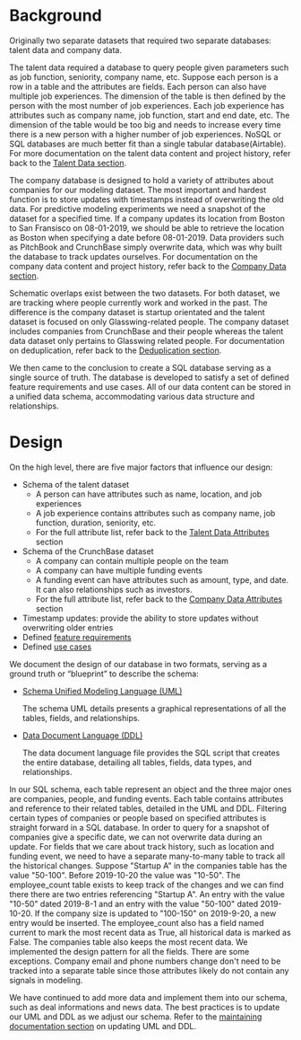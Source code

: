 # Background

Originally two separate datasets that required two separate databases: talent data and company data. 

The talent data required a database to query people given parameters such as job function, seniority, company name, etc. Suppose each person is a row in a table and the attributes are fields.  Each person can also have multiple job experiences. The dimension of the table is then defined by the person with the most number of job experiences. Each job experience has attributes such as company name, job function, start and end date, etc. The dimension of the table would be too big and needs to increase every time there is a new person with a higher number of job experiences. NoSQL or SQL databases are much better fit than a single tabular database(Airtable). For more documentation on the talent data content and project history, refer back to the [Talent Data section]().

The company database is designed to hold a variety of attributes about companies for our modeling dataset. The most important and hardest function is to store updates with timestamps instead of overwriting the old data. For predictive modeling experiments we need a snapshot of the dataset for a specified time. If a company updates its location from Boston to San Fransisco on 08-01-2019, we should be able to retrieve the location as Boston when specifying a date before 08-01-2019. Data providers such as PitchBook and CrunchBase simply overwrite data, which was why built the database to track updates ourselves. For documentation on the company data content and project history, refer back to the [Company Data section]().

Schematic overlaps exist between the two datasets. For both dataset, we are tracking where people currently work and worked in the past. The difference is the company dataset is startup orientated and the talent dataset is focused on only Glasswing-related people. The company dataset includes companies from CrunchBase and their people whereas the talent data dataset only pertains to Glasswing related people. For documentation on deduplication, refer back to the [Deduplication section](). 

We then came to the conclusion to create a SQL database serving as a single source of truth. The database is developed to satisfy a set of defined feature requirements and use cases. All of our data content can be stored in a unified data schema, accommodating various data structure and relationships. 

# Design

On the high level, there are five major factors that influence our design:

- Schema of the talent dataset
    - A person can have attributes such as name, location, and job experiences
    - A job experience contains attributes such as company name, job function, duration, seniority, etc.
    - For the full attribute list, refer back to the [Talent Data Attributes]() section
- Schema of the CrunchBase dataset
    - A company can contain multiple people on the team
    - A company can have multiple funding events
    - A funding event can have attributes such as amount, type, and date. It can also relationships such as investors.
    - For the full attribute list, refer back to the [Company Data Attributes]() section
- Timestamp updates: provide the ability to store updates without overwriting older entries
- Defined [feature requirements]()
- Defined [use cases]()

We document the design of our database in two formats, serving as a ground truth or “blueprint” to describe the schema:  

- [Schema Unified Modeling Language (UML)]()

    The schema UML details presents a graphical representations of all the tables, fields, and relationships. 

- [Data Document Language (DDL)]()

    The data document language file provides the SQL script that creates  the entire database, detailing all tables, fields, data types, and relationships. 

In our SQL schema, each table represent an object and the three major ones are companies, people, and funding events. Each table contains attributes and reference to their related tables, detailed in the UML and DDL. Filtering certain types of companies or people based on specified attributes is straight forward in a SQL database. In order to query for a snapshot of companies give a specific date, we can not overwrite data during an update. For fields that we care about track history, such as location and funding event, we need to have a separate many-to-many table to track all the historical changes. Suppose "Startup A"  in the companies table has the value "50-100". Before 2019-10-20 the value was "10-50". The employee_count table exists to keep track of the changes and we can find there there are two entries referencing "Startup A". An entry with the value "10-50" dated 2019-8-1 and an entry with the value "50-100" dated 2019-10-20. If the company size is updated to "100-150" on 2019-9-20, a new entry would be inserted. The employee_count also has a field named current to mark the most recent data as True, all historical data is marked as False. The companies table also keeps the most recent data. We implemented the design pattern for all the fields. There are some exceptions. Company email and phone numbers change don't need to be tracked into a separate table since those attributes likely do not contain any signals in modeling.  

We have continued to add more data and implement them into our schema, such as deal informations and news data. The best practices is to update our UML and DDL as we adjust our schema. Refer to the [maintaining documentation section]() on updating UML and DDL.
